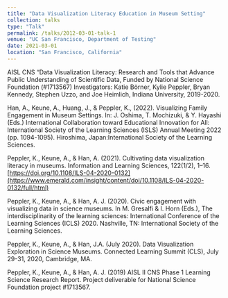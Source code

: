 ```yaml
---
title: "Data Visualization Literacy Education in Museum Setting"
collection: talks
type: "Talk"
permalink: /talks/2012-03-01-talk-1
venue: "UC San Francisco, Department of Testing"
date: 2021-03-01
location: "San Francisco, California"
---
```


AISL CNS “Data Visualization Literacy: Research and Tools that Advance
Public Understanding of Scientific Data, Funded by National Science
Foundation (#1713567) 
Investigators: Katie Börner, Kylie Peppler, Bryan Kennedy, Stephen Uzzo, and Joe
Heimlich, Indiana University, 2019-2020.



Han, A., Keune, A., Huang, J., & Peppler, K., (2022). Visualizing Family Engagement in
Museum Settings. In: J. Oshima, T. Mochizuki, & Y. Hayashi (Eds.) International
Collaboration toward Educational Innovation for All: International Society of the
Learning Sciences (ISLS) Annual Meeting 2022 (pp. 1094-1095). Hiroshima, Japan:International Society of the Learning Sciences. 

Peppler, K., Keune, A., & Han, A. (2021). Cultivating data visualization literacy in
museums. Information and Learning Sciences, 122(1/2), 1–16.
[https://doi.org/10.1108/ILS-04-2020-0132](https://www.emerald.com/insight/content/doi/10.1108/ILS-04-2020-0132/full/html)  

Peppler, K., Keune, A., & Han, A. J. (2020). Civic engagement with visualizing
data in science museums. In M. Gresalfi & I. Horn (Eds.), The interdisciplinarity	of the
learning sciences: International Conference of the Learning Sciences
(ICLS) 2020. Nashville, TN: International Society of the Learning Sciences.

Peppler, K., Keune, A., & Han, J.A. (July 2020). Data Visualization Exploration in
Science Museums. Connected Learning Summit (CLS), July 29-31, 2020,
Cambridge, MA.

Peppler, K., Keune, A., & Han, A. J. (2019) AISL II CNS Phase 1 Learning
Science Research Report. Project deliverable for National Science Foundation
project #1713567.

